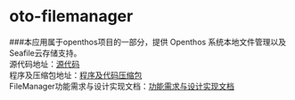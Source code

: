 # oto-filemanager
###本应用属于openthos项目的一部分，提供 Openthos 系统本地文件管理以及Seafile云存储支持。<br>
源代码地址：[源代码](https://github.com/openthos/oto-filemanager/tree/master/FileManagerOpenOS)<br>
程序及压缩包地址：[程序及代码压缩包](https://github.com/openthos/oto-filemanager/tree/master/app)<br>
FileManager功能需求与设计实现文档：[功能需求与设计实现文档](https://github.com/openthos/oto-filemanager/blob/master/doc/summary/OVERVIEW.md)
